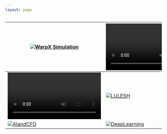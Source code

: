 ```yaml
---
layout: page
---
```


<table tabindex="0">
	<thead>
		<tr>
			<th><a href="/paraview-catalyst/usecase/warpx.html"><img src="/assets/images/usecase/gallery/warpX2.gif" alt="WarpX Simulation"></a></th>
			<th><a href="/paraview-catalyst/usecase/mpaso.html">
				<video control loop autoplay>
					<source src="/assets/images/usecase/gallery/arctic-viewer-MPAS.mp4" alt="MPAS-O Simulation">
				</video>
			</a></th>
			<th><a href="/paraview-catalyst/usecase/rotor.html">
				<video control loop autoplay>
					<source src="/assets/images/usecase/gallery/rotatingwithplane.mp4?t=1744991518881" alt="Rotor Simulation">
				</video>
			</a></th>
		</tr>
	</thead>
	<tbody>
		<tr>
			<td><a href="/paraview-catalyst/usecase/cyclonic.html">
				<video control loop autoplay>
					<source src="/assets/images/usecase/gallery/cyclone1.mp4" alt="Cyclone Simulation">
				</video>
			</a></td>
			<td><a href="/paraview-catalyst/usecase/lulesh.html"><img src="/assets/images/usecase/gallery/lulesh.png" alt="LULESH"></a></td>
			<td><a href="/paraview-catalyst/usecase/turbulence.html"><img src="/assets/images/usecase/gallery/supersonic.png" alt="TURBULENCE"></a></td>
		</tr>
		<tr>
			<td><a href="/paraview-catalyst/usecase/ai_and_cfd.html"><img src="/assets/images/usecase/gallery/unlocking-ai-potential-in-computational-science-2.jpg" alt="AIandCFD"></a></td>
			<td><a href="/paraview-catalyst/usecase/deep_learning.html"><img src="/assets/images/usecase/gallery/aiflow.png" alt="DeepLearning"></a></td>
			<td><a href="/paraview-catalyst/usecase/combustion.html"><img src="/assets/images/usecase/gallery/in-situ-analysis-2-1024x875.jpg" alt="Combustion Simulation"></a></td>
		</tr>
	</tbody>
</table>
